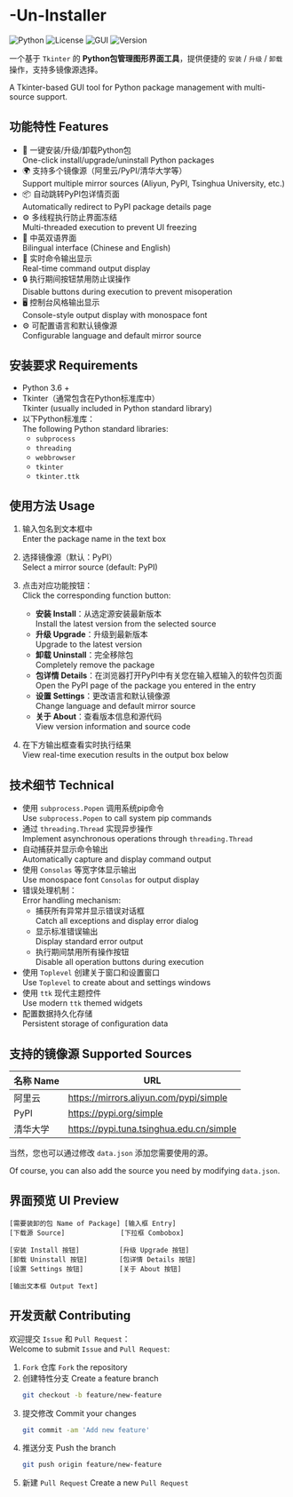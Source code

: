 # -Un-Installer

![Python](https://img.shields.io/badge/Python-3.6%2B-blue?logo=python)
![License](https://img.shields.io/badge/License-Apache--2.0-green)
![GUI](https://img.shields.io/badge/GUI-Tkinter-orange)
![Version](https://img.shields.io/badge/Version-6.4-lightgrey)

一个基于 `Tkinter` 的 **Python包管理图形界面工具**，提供便捷的 `安装` / `升级` / `卸载` 操作，支持多镜像源选择。

A Tkinter-based GUI tool for Python package management with multi-source support.

## 功能特性 Features

- 🚀 一键安装/升级/卸载Python包  
  One-click install/upgrade/uninstall Python packages
- 🌍 支持多个镜像源（阿里云/PyPI/清华大学等）  
  Support multiple mirror sources (Aliyun, PyPI, Tsinghua University, etc.)
- 📦 自动跳转PyPI包详情页面  
  Automatically redirect to PyPI package details page
- ⚙️ 多线程执行防止界面冻结  
  Multi-threaded execution to prevent UI freezing
- 🎯 中英双语界面  
  Bilingual interface (Chinese and English)
- 📜 实时命令输出显示  
  Real-time command output display
- 🔒 执行期间按钮禁用防止误操作  
  Disable buttons during execution to prevent misoperation
- 🖥️ 控制台风格输出显示  
  Console-style output display with monospace font
- ⚙️ 可配置语言和默认镜像源  
  Configurable language and default mirror source

## 安装要求 Requirements

- Python 3.6 +
- Tkinter（通常包含在Python标准库中）  
  Tkinter (usually included in Python standard library)
- 以下Python标准库：  
  The following Python standard libraries:
  - `subprocess`
  - `threading`
  - `webbrowser`
  - `tkinter`
  - `tkinter.ttk`

## 使用方法 Usage

1. 输入包名到文本框中  
   Enter the package name in the text box
2. 选择镜像源（默认：PyPI）  
   Select a mirror source (default: PyPI)
3. 点击对应功能按钮：  
   Click the corresponding function button:
   - **安装 Install**：从选定源安装最新版本  
     Install the latest version from the selected source
   - **升级 Upgrade**：升级到最新版本  
     Upgrade to the latest version
   - **卸载 Uninstall**：完全移除包  
     Completely remove the package
   - **包详情 Details**：在浏览器打开PyPI中有关您在输入框输入的软件包页面  
     Open the PyPI page of the package you entered in the entry
   - **设置 Settings**：更改语言和默认镜像源  
     Change language and default mirror source
   - **关于 About**：查看版本信息和源代码  
     View version information and source code

4. 在下方输出框查看实时执行结果  
   View real-time execution results in the output box below

## 技术细节 Technical

- 使用 `subprocess.Popen` 调用系统pip命令  
  Use `subprocess.Popen` to call system pip commands
- 通过 `threading.Thread` 实现异步操作  
  Implement asynchronous operations through `threading.Thread`
- 自动捕获并显示命令输出  
  Automatically capture and display command output
- 使用 `Consolas` 等宽字体显示输出  
  Use monospace font `Consolas` for output display
- 错误处理机制：  
  Error handling mechanism:
  - 捕获所有异常并显示错误对话框  
    Catch all exceptions and display error dialog
  - 显示标准错误输出  
    Display standard error output
  - 执行期间禁用所有操作按钮  
    Disable all operation buttons during execution
- 使用 `Toplevel` 创建关于窗口和设置窗口  
  Use `Toplevel` to create about and settings windows
- 使用 `ttk` 现代主题控件  
  Use modern `ttk` themed widgets
- 配置数据持久化存储  
  Persistent storage of configuration data

## 支持的镜像源 Supported Sources

| 名称 Name                | URL                                      |
|-------------------------|------------------------------------------|
| 阿里云 | https://mirrors.aliyun.com/pypi/simple   |
| PyPI                   | https://pypi.org/simple                  |
| 清华大学 | https://pypi.tuna.tsinghua.edu.cn/simple |

当然，您也可以通过修改 `data.json` 添加您需要使用的源。

Of course, you can also add the source you need by modifying `data.json`.

## 界面预览 UI Preview

```
[需要装卸的包 Name of Package] [输入框 Entry]
[下载源 Source]              [下拉框 Combobox]

[安装 Install 按钮]          [升级 Upgrade 按钮]
[卸载 Uninstall 按钮]        [包详情 Details 按钮]
[设置 Settings 按钮]         [关于 About 按钮]

[输出文本框 Output Text]
```

## 开发贡献 Contributing

欢迎提交 `Issue` 和 `Pull Request`：  
Welcome to submit `Issue` and `Pull Request`:

1. `Fork` 仓库 `Fork` the repository
2. 创建特性分支 Create a feature branch 
    ```bash
    git checkout -b feature/new-feature
    ```
3. 提交修改 Commit your changes
    ```bash
    git commit -am 'Add new feature'
    ```
4. 推送分支 Push the branch
    ```bash
    git push origin feature/new-feature
    ```
5. 新建 `Pull Request` Create a new `Pull Request`

